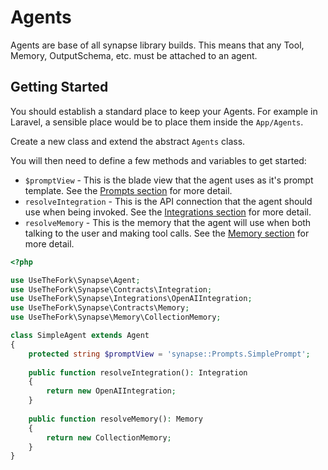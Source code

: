# Agents

Agents are base of all synapse library builds. This means that any Tool, Memory, OutputSchema, etc. must be attached to an agent.

## Getting Started

You should establish a standard place to keep your Agents. For example in Laravel, a sensible place would be to place them inside the `App/Agents`.

Create a new class and extend the abstract `Agents` class.

You will then need to define a few methods and variables to get started:

* `$promptView` - This is the blade view that the agent uses as it's prompt template. See the [Prompts section](/agents/prompts) for more detail.
* `resolveIntegration` - This is the API connection that the agent should use when being invoked. See the [Integrations section](/agents/integrations) for more detail.
* `resolveMemory` - This is the memory that the agent will use when both talking to the user and making tool calls. See the [Memory section](/agents/memory) for more detail.

```php
<?php

use UseTheFork\Synapse\Agent;
use UseTheFork\Synapse\Contracts\Integration;
use UseTheFork\Synapse\Integrations\OpenAIIntegration;
use UseTheFork\Synapse\Contracts\Memory;
use UseTheFork\Synapse\Memory\CollectionMemory;

class SimpleAgent extends Agent
{
    protected string $promptView = 'synapse::Prompts.SimplePrompt';
    
    public function resolveIntegration(): Integration
    {
        return new OpenAIIntegration;
    }
    
    public function resolveMemory(): Memory
    {
        return new CollectionMemory;
    }
}
```
